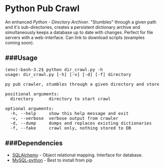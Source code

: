 Python Pub Crawl
==========

An enhanced *Python - Directory Archiver*. "Stumbles" through a given path and it's sub-directories, creates a persistent dictionary archive and simultaneously keeps a database up to date with changes. Perfect for file servers with a web-interface. Can link to download scripts (examples coming soon).


###Usage
------------
<pre>
(env)-bash-3.2$ python dir_crawl.py -h
usage: dir_crawl.py [-h] [-v] [-d] [-f] directory

py pub crawler, stumbles through a given directory and stores metadata for every file it finds.

positional arguments:
  directory      directory to start crawl

optional arguments:
  -h, --help     show this help message and exit
  -v, --verbose  verbose output from crawler
  -d, --dump     dumps and replaces existing dictionaries
  -f, --fake     crawl only, nothing stored to DB
</pre>

###Dependencies
------------
+ [SQLAlchemy](http://www.sqlalchemy.org, 'sqlachemy')  - Object relational mapping. Interface for database.
+ [MySQL-python](http://sourceforge.net/projects/mysql-python/, 'mysql-python') - Best to install from pip
